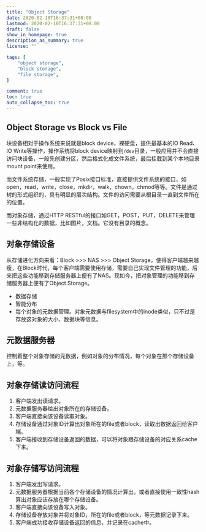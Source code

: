 ```yaml
---
title: "Object Storage"
date: 2020-02-10T16:37:31+08:00
lastmod: 2020-02-10T16:37:31+08:00
draft: false
show_in_homepage: true
description_as_summary: true
license: ""

tags: [
    "object storage",
    "block storage",
    "file storage",
]

comment: true
toc: true
auto_collapse_toc: true
---
```


## Object Storage vs Block vs File
块设备相对于操作系统来说就是block device，裸硬盘，提供最基本的IO Read、IO Write等操作，操作系统将block device映射到`/dev`目录，一般应用并不会直接访问块设备，一般先创建分区，然后格式化成文件系统，最后挂载到某个本地目录mount point来使用。

而文件系统存储，一般实现了Posix接口标准，直接提供文件系统的接口，如open，read，write，close，mkdir，walk，chown，chmod等等。文件是通过树的形式组织的，具有明显的层次结构。文件的访问需要从根目录一直到文件所在的位置。

而对象存储，通过HTTP RESTful的接口如GET，POST，PUT，DELETE来管理一些非结构化的数据，比如图片，文档。它没有目录的概念。

## 对象存储设备

从存储进化方向来看：Block >>> NAS >>> Object Storage，使得客户端越来越瘦，在Block时代，每个客户端需要使用存储，需要自己实现文件管理的功能，后来把这些功能移到存储服务器上便有了NAS。现如今，把对象管理的功能移到存储服务器上便有了Object Storage。

- 数据存储
- 智能分布
- 每个对象的元数据管理。对象元数据与filesystem中的inode类似，只不过是存放这对象的大小、数据块等信息。

## 元数据服务器

控制着整个对象存储的元数据，例如对象的分布情况，每个对象在那个存储设备上，等。

## 对象存储读访问流程
1. 客户端发出读请求。
2. 元数据服务器给出对象所在的存储设备。
3. 客户端直接向该设备读取对象。
4. 存储设备通过对象ID计算出对象所在的file或者block，读取出数据返回给客户端。
5. 客户端接收到存储设备返回的数据，可以将对象跟存储设备的对应关系cache下来。

## 对象存储写访问流程
1. 客户端发出写请求。
2. 元数据服务器根据当前各个存储设备的情况计算出，或者直接使用一致性hash算出对象应该存放在哪个存储设备。
3. 客户端直接向该设备写入对象。
4. 存储设备存放对象并将对象ID，所在的file或者block，等元数据记录下来。
5. 客户端成功接收存储设备返回的信息，并记录在cache中。
